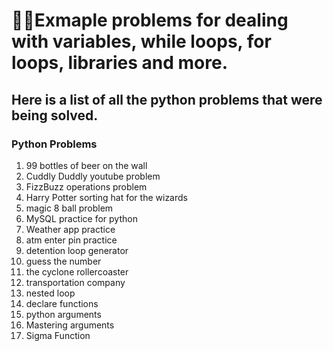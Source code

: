 # 👨‍💻Exmaple problems for dealing with variables, while loops, for loops, libraries and more. 

## Here is a list of all the python problems that were being solved. 
### Python Problems
1. 99 bottles of beer on the wall
2. Cuddly Duddly youtube problem
3. FizzBuzz operations problem
4. Harry Potter sorting hat for the wizards
5. magic 8 ball problem
6. MySQL practice for python
7. Weather app practice
8. atm enter pin practice
9. detention loop generator
10. guess the number
11. the cyclone rollercoaster
12. transportation company
13. nested loop
14. declare functions
15. python arguments
16. Mastering arguments
17. Sigma Function
